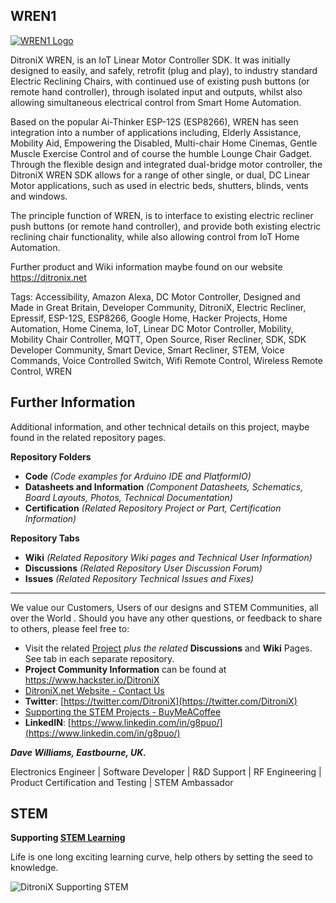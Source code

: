 ## WREN1

[![WREN1 Logo](https://ditronix.net/wp-content/uploads/2020/08/WREN-Smart-Device-Banner-0x0.jpg)](https://ditronix.net/)

DitroniX WREN, is an IoT Linear Motor Controller SDK.  It was initially designed to easily, and safely, retrofit (plug and play), to industry standard Electric Reclining Chairs, with continued use of existing push buttons (or remote hand controller), through isolated input and outputs, whilst also allowing simultaneous electrical control from Smart Home Automation.

Based on the popular Ai-Thinker ESP-12S (ESP8266), WREN has seen integration into a number of applications including, Elderly Assistance, Mobility Aid, Empowering the Disabled, Multi-chair Home Cinemas, Gentle Muscle Exercise Control and of course the humble Lounge Chair Gadget.  Through the flexible design and integrated dual-bridge motor controller, the DitroniX WREN SDK allows for a range of other single, or dual, DC Linear Motor applications, such as used in electric beds, shutters, blinds, vents and windows.

The principle function of WREN, is to interface to existing electric recliner push buttons (or remote hand controller), and provide both existing electric reclining chair functionality, while also allowing control from IoT Home Automation.

Further product and Wiki information maybe found on our website https://ditronix.net

Tags: Accessibility, Amazon Alexa, DC Motor Controller, Designed and Made in Great Britain, Developer Community, DitroniX, Electric Recliner, Epressif, ESP-12S, ESP8266, Google Home, Hacker Projects, Home Automation, Home Cinema, IoT, Linear DC Motor Controller, Mobility, Mobility Chair Controller, MQTT, Open Source, Riser Recliner, SDK, SDK Developer Community, Smart Device, Smart Recliner, STEM, Voice Commands, Voice Controlled Switch, Wifi Remote Control, Wireless Remote Control, WREN



## **Further Information**

Additional information, and other technical details on this project, maybe found in the related repository pages.

**Repository Folders**

 - **Code** *(Code examples for Arduino  IDE and PlatformIO)*
 -  **Datasheets and Information** *(Component Datasheets, Schematics, Board Layouts, Photos, Technical Documentation)*
 - **Certification** *(Related Repository Project or Part, Certification Information)*

**Repository Tabs**

 - **Wiki** *(Related Repository Wiki pages and Technical User Information)*
 - **Discussions** *(Related Repository User Discussion Forum)*
 - **Issues** *(Related Repository Technical Issues and Fixes)*

***

We value our Customers, Users of our designs and STEM Communities, all over the World . Should you have any other questions, or feedback to share to others, please feel free to:

* Visit the related [Project](https://github.com/DitroniX?tab=repositories) *plus the related* **Discussions** and **Wiki** Pages.  See tab in each separate repository.
* **Project Community Information** can be found at https://www.hackster.io/DitroniX
* [DitroniX.net Website - Contact Us](https://ditronix.net/contact/)
* **Twitter**: [https://twitter.com/DitroniX](https://twitter.com/DitroniX)
* [Supporting the STEM Projects - BuyMeACoffee](https://www.buymeacoffee.com/DitroniX)
*  **LinkedIN**: [https://www.linkedin.com/in/g8puo/](https://www.linkedin.com/in/g8puo/)

***Dave Williams, Eastbourne, UK.***

Electronics Engineer | Software Developer | R&D Support | RF Engineering | Product Certification and Testing | STEM Ambassador

## STEM

**Supporting [STEM Learning](https://www.stem.org.uk/)**

Life is one long exciting learning curve, help others by setting the seed to knowledge.

![DitroniX Supporting STEM](https://hackster.imgix.net/uploads/attachments/1606838/stem_ambassador_-_100_volunteer_badge_edxfxlrfbc1_bjdqharfoe1_xbqi2KUcri.png?auto=compress%2Cformat&w=540&fit=max)
